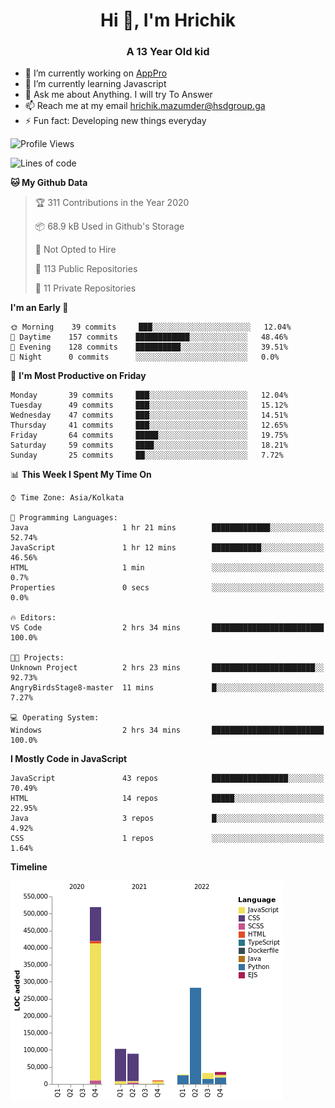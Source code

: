 <h1 align="center">Hi 👋, I'm Hrichik</h1>
<h3 align="center">A 13 Year Old kid</h3>


- 🔭 I’m currently working on [AppPro](https://apppro.in)
- 🌱 I’m currently learning Javascript
- 💬 Ask me about Anything. I will try To Answer
- 📫 Reach me at my email hrichik.mazumder@hsdgroup.ga
- ⚡ Fun fact: Developing new things everyday

<!--START_SECTION:waka-->
![Profile Views](http://img.shields.io/badge/Profile%20Views-32-blue)

![Lines of code](https://img.shields.io/badge/From%20Hello%20World%20I%27ve%20Written-2.9%20million%20lines%20of%20code-blue)

**🐱 My Github Data** 

> 🏆 311 Contributions in the Year 2020
 > 
> 📦 68.9 kB Used in Github's Storage 
 > 
> 🚫 Not Opted to Hire
 > 
> 📜 113 Public Repositories
 > 
> 🔑 11 Private Repositories 

**I'm an Early 🐤** 

```text
🌞 Morning    39 commits     ███░░░░░░░░░░░░░░░░░░░░░░   12.04% 
🌆 Daytime    157 commits    ████████████░░░░░░░░░░░░░   48.46% 
🌃 Evening    128 commits    ██████████░░░░░░░░░░░░░░░   39.51% 
🌙 Night      0 commits      ░░░░░░░░░░░░░░░░░░░░░░░░░   0.0%

```
📅 **I'm Most Productive on Friday** 

```text
Monday       39 commits     ███░░░░░░░░░░░░░░░░░░░░░░   12.04% 
Tuesday      49 commits     ███░░░░░░░░░░░░░░░░░░░░░░   15.12% 
Wednesday    47 commits     ███░░░░░░░░░░░░░░░░░░░░░░   14.51% 
Thursday     41 commits     ███░░░░░░░░░░░░░░░░░░░░░░   12.65% 
Friday       64 commits     █████░░░░░░░░░░░░░░░░░░░░   19.75% 
Saturday     59 commits     ████░░░░░░░░░░░░░░░░░░░░░   18.21% 
Sunday       25 commits     ██░░░░░░░░░░░░░░░░░░░░░░░   7.72%

```


📊 **This Week I Spent My Time On** 

```text
⌚︎ Time Zone: Asia/Kolkata

💬 Programming Languages: 
Java                     1 hr 21 mins        █████████████░░░░░░░░░░░░   52.74% 
JavaScript               1 hr 12 mins        ███████████░░░░░░░░░░░░░░   46.56% 
HTML                     1 min               ░░░░░░░░░░░░░░░░░░░░░░░░░   0.7% 
Properties               0 secs              ░░░░░░░░░░░░░░░░░░░░░░░░░   0.0%

🔥 Editors: 
VS Code                  2 hrs 34 mins       █████████████████████████   100.0%

🐱‍💻 Projects: 
Unknown Project          2 hrs 23 mins       ███████████████████████░░   92.73% 
AngryBirdsStage8-master  11 mins             █░░░░░░░░░░░░░░░░░░░░░░░░   7.27%

💻 Operating System: 
Windows                  2 hrs 34 mins       █████████████████████████   100.0%

```

**I Mostly Code in JavaScript** 

```text
JavaScript               43 repos            █████████████████░░░░░░░░   70.49% 
HTML                     14 repos            █████░░░░░░░░░░░░░░░░░░░░   22.95% 
Java                     3 repos             █░░░░░░░░░░░░░░░░░░░░░░░░   4.92% 
CSS                      1 repos             ░░░░░░░░░░░░░░░░░░░░░░░░░   1.64%

```


**Timeline**

![Chart not found](https://github.com/hrichiksite/hrichiksite/blob/master/charts/bar_graph.png) 


<!--END_SECTION:waka-->
